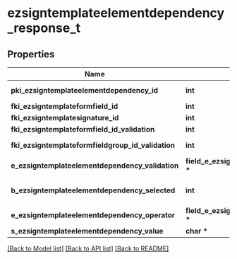 # ezsigntemplateelementdependency_response_t

## Properties
Name | Type | Description | Notes
------------ | ------------- | ------------- | -------------
**pki_ezsigntemplateelementdependency_id** | **int** | The unique ID of the Ezsigntemplateelementdependency | 
**fki_ezsigntemplateformfield_id** | **int** | The unique ID of the Ezsigntemplateformfield | [optional] 
**fki_ezsigntemplatesignature_id** | **int** | The unique ID of the Ezsigntemplatesignature | [optional] 
**fki_ezsigntemplateformfield_id_validation** | **int** | The unique ID of the Ezsigntemplateformfield | [optional] 
**fki_ezsigntemplateformfieldgroup_id_validation** | **int** | The unique ID of the Ezsigntemplateformfieldgroup | [optional] 
**e_ezsigntemplateelementdependency_validation** | **field_e_ezsigntemplateelementdependency_validation_t \*** |  | 
**b_ezsigntemplateelementdependency_selected** | **int** | Whether if it&#39;s selected or not when using eEzsigntemplateelementdependencyValidation &#x3D; Selected | [optional] 
**e_ezsigntemplateelementdependency_operator** | **field_e_ezsigntemplateelementdependency_operator_t \*** |  | [optional] 
**s_ezsigntemplateelementdependency_value** | **char \*** | The value of the Ezsignelementdependency | [optional] 

[[Back to Model list]](../README.md#documentation-for-models) [[Back to API list]](../README.md#documentation-for-api-endpoints) [[Back to README]](../README.md)


